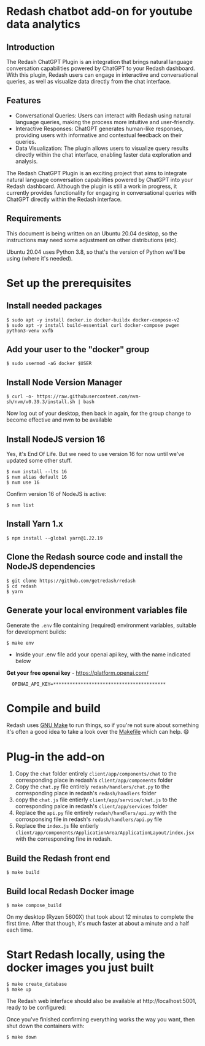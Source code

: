 # Redash chatbot add-on for youtube data analytics

## Introduction

The Redash ChatGPT Plugin is an integration that brings natural language conversation capabilities powered by ChatGPT to your Redash dashboard. With this plugin, Redash users can engage in interactive and conversational queries, as well as visualize data directly from the chat interface.

## Features

- Conversational Queries: Users can interact with Redash using natural language queries, making the process more intuitive and user-friendly.
- Interactive Responses: ChatGPT generates human-like responses, providing users with informative and contextual feedback on their queries.
- Data Visualization: The plugin allows users to visualize query results directly within the chat interface, enabling faster data exploration and analysis.

The Redash ChatGPT Plugin is an exciting project that aims to integrate natural language conversation capabilities powered by ChatGPT into your Redash dashboard. Although the plugin is still a work in progress, it currently provides functionality for engaging in conversational queries with ChatGPT directly within the Redash interface.


## Requirements

This document is being written on an Ubuntu 20.04 desktop, so the instructions may need some adjustment on other distributions (etc).

Ubuntu 20.04 uses Python 3.8, so that's the version of Python we'll be using (where it's needed).

# Set up the prerequisites

## Install needed packages

```
$ sudo apt -y install docker.io docker-buildx docker-compose-v2
$ sudo apt -y install build-essential curl docker-compose pwgen python3-venv xvfb
```

## Add your user to the "docker" group

```
$ sudo usermod -aG docker $USER
```

## Install Node Version Manager

```
$ curl -o- https://raw.githubusercontent.com/nvm-sh/nvm/v0.39.3/install.sh | bash
```

Now log out of your desktop, then back in again, for the group change to become effective and nvm to be available


## Install NodeJS version 16

Yes, it's End Of Life.  But we need to use version 16 for now until we've updated some other stuff.

```
$ nvm install --lts 16
$ nvm alias default 16
$ nvm use 16
```

Confirm version 16 of NodeJS is active:

```
$ nvm list
```

## Install Yarn 1.x

```
$ npm install --global yarn@1.22.19
```

## Clone the Redash source code and install the NodeJS dependencies

```
$ git clone https://github.com/getredash/redash
$ cd redash
$ yarn
```

## Generate your local environment variables file

Generate the `.env` file containing (required) environment variables, suitable for development builds:

```
$ make env
```
* Inside your .env file add your openai api key, with the name indicated below

**Get your free openai key** - https://platform.openai.com/

``` 
  OPENAI_API_KEY=*****************************************
```

# Compile and build

Redash uses [GNU Make](https://www.gnu.org/software/make/) to run things, so if you're not sure about something it's often a good idea to take a look over the [Makefile](https://github.com/getredash/redash/blob/master/Makefile) which can help. :smile:

# Plug-in the add-on

1. Copy the `chat` folder entirely `client/app/components/chat` to the corresponding place in redash's `client/app/components` folder
2. Copy the `chat.py` file entirely `redash/handlers/chat.py` to the corresponding place in redash's `redash/handlers` folder
3. copy the `chat.js` file entierly `client/app/service/chat.js` to  the corresponding palce in redash's `client/app/services` folder
4. Replace the `api.py` file entirely `redash/handlers/api.py` with the corrosponsing file in redash's `redash/handlers/api.py` file
5. Replace the `index.js` file entierly `client/app/components/ApplicationArea/ApplicationLayout/index.jsx` with the corresponding fine in redash.
## Build the Redash front end

```
$ make build
```

## Build local Redash Docker image

```
$ make compose_build
```

On my desktop (Ryzen 5600X) that took about 12 minutes to complete the first
time.  After that though, it's much faster at about a minute and a half each time.

# Start Redash locally, using the docker images you just built

```
$ make create_database
$ make up
```

The Redash web interface should also be available at http://localhost:5001, ready to be configured:



Once you've finished confirming everything works the way you want, then shut down the containers with:

```
$ make down
```
